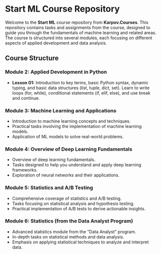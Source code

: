 # Start ML Course Repository

Welcome to the **Start ML** course repository from **Karpov.Courses**. This repository contains tasks and assignments from the course, designed to guide you through the fundamentals of machine learning and related areas. The course is structured into several modules, each focusing on different aspects of applied development and data analysis.

## Course Structure

### Module 2: Applied Development in Python
- **Lesson 01:** Introduction to key terms, basic Python syntax, dynamic typing, and basic data structures (list, tuple, dict, set). Learn to write loops (for, while), conditional statements (if, elif, else), and use break and continue.

### Module 3: Machine Learning and Applications
- Introduction to machine learning concepts and techniques.
- Practical tasks involving the implementation of machine learning models.
- Application of ML models to solve real-world problems.

### Module 4: Overview of Deep Learning Fundamentals
- Overview of deep learning fundamentals.
- Tasks designed to help you understand and apply deep learning frameworks.
- Exploration of neural networks and their applications.

### Module 5: Statistics and A/B Testing
- Comprehensive coverage of statistics and A/B testing.
- Tasks focusing on statistical analysis and hypothesis testing.
- Practical implementation of A/B tests to derive actionable insights.

### Module 6: Statistics (from the Data Analyst Program)
- Advanced statistics module from the "Data Analyst" program.
- In-depth tasks on statistical methods and data analysis.
- Emphasis on applying statistical techniques to analyze and interpret data.